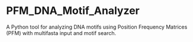 # PFM_DNA_Motif_Analyzer
A Python tool for analyzing DNA motifs using Position Frequency Matrices (PFM) with multifasta input and motif search.
